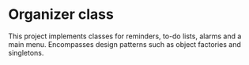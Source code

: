 # Organizer class
This project implements classes for reminders, to-do lists, alarms and a main menu. Encompasses design patterns such as object factories and singletons.
